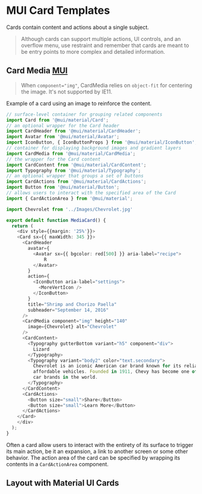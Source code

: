 # MUI Card Templates
Cards contain content and actions about a single subject.

> Although cards can support multiple actions, UI controls, and an overflow menu,
> use restraint and remember that cards are meant to be entry points to more complex and detailed information.

## Card Media [MUI](https://mui.com/material-ui/react-card/)

> When `component="img"`, CardMedia relies on `object-fit` for centering the image.
> It's not supported by IE11.

Example of a card using an image to reinforce the content.
```typescript
// surface-level container for grouping related components
import Card from '@mui/material/Card';
// an optional wrapper for the Card header
import CardHeader from '@mui/material/CardHeader';
import Avatar from '@mui/material/Avatar';
import IconButton, { IconButtonProps } from '@mui/material/IconButton';
// container for displaying background images and gradient layers
import CardMedia from '@mui/material/CardMedia';
// the wrapper for the Card content
import CardContent from '@mui/material/CardContent';
import Typography from '@mui/material/Typography';
// an optional wrapper that groups a set of buttons
import CardActions from '@mui/material/CardActions';
import Button from '@mui/material/Button';
// allows users to interact with the specified area of the Card
import { CardActionArea } from '@mui/material';

import Chevrolet from '../Images/Chevrolet.jpg'

export default function MediaCard() {
  return (
    <div style={{margin: '25%'}}>
    <Card sx={{ maxWidth: 345 }}>
      <CardHeader
        avatar={
          <Avatar sx={{ bgcolor: red[500] }} aria-label="recipe">
              R
          </Avatar>
        }
        action={
          <IconButton aria-label="settings">
            <MoreVertIcon />
          </IconButton>
        }
        title="Shrimp and Chorizo Paella"
        subheader="September 14, 2016"
      />
      <CardMedia component="img" height="140"
        image={Chevrolet} alt="Chevrolet"         
      />
      <CardContent>
        <Typography gutterBottom variant="h5" component="div">
          Lizard
        </Typography>
        <Typography variant="body2" color="text.secondary">
          Chevrolet is an iconic American car brand known for its reliable, dependable, and 
          affordable vehicles. Founded in 1911, Chevy has become one of the most recognizable 
          car brands in the world.
        </Typography>
      </CardContent>
      <CardActions>
        <Button size="small">Share</Button>
        <Button size="small">Learn More</Button>
      </CardActions>
    </Card>
    </div>
  );
}
```

Often a card allow users to interact with the entirety of its surface to trigger its main action, be it an expansion, a link to another screen or some other behavior. The action area of the card can be specified by wrapping its contents in a `CardActionArea` component.




## Layout with Material UI Cards










